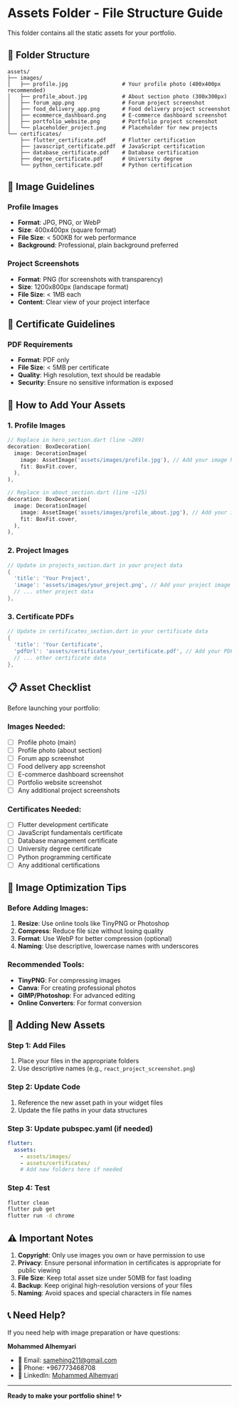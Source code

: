 # Assets Folder - File Structure Guide

This folder contains all the static assets for your portfolio.

## 📁 Folder Structure

```
assets/
├── images/
│   ├── profile.jpg                 # Your profile photo (400x400px recommended)
│   ├── profile_about.jpg           # About section photo (300x300px)
│   ├── forum_app.png               # Forum project screenshot
│   ├── food_delivery_app.png       # Food delivery project screenshot  
│   ├── ecommerce_dashboard.png     # E-commerce dashboard screenshot
│   ├── portfolio_website.png       # Portfolio project screenshot
│   └── placeholder_project.png     # Placeholder for new projects
└── certificates/
    ├── flutter_certificate.pdf     # Flutter certification
    ├── javascript_certificate.pdf  # JavaScript certification
    ├── database_certificate.pdf    # Database certification
    ├── degree_certificate.pdf      # University degree
    └── python_certificate.pdf      # Python certification
```

## 📸 Image Guidelines

### Profile Images
- **Format**: JPG, PNG, or WebP
- **Size**: 400x400px (square format)
- **File Size**: < 500KB for web performance
- **Background**: Professional, plain background preferred

### Project Screenshots
- **Format**: PNG (for screenshots with transparency)
- **Size**: 1200x800px (landscape format)
- **File Size**: < 1MB each
- **Content**: Clear view of your project interface

## 📄 Certificate Guidelines

### PDF Requirements
- **Format**: PDF only
- **File Size**: < 5MB per certificate
- **Quality**: High resolution, text should be readable
- **Security**: Ensure no sensitive information is exposed

## 🔄 How to Add Your Assets

### 1. Profile Images
```dart
// Replace in hero_section.dart (line ~289)
decoration: BoxDecoration(
  image: DecorationImage(
    image: AssetImage('assets/images/profile.jpg'), // Add your image here
    fit: BoxFit.cover,
  ),
),

// Replace in about_section.dart (line ~125)  
decoration: BoxDecoration(
  image: DecorationImage(
    image: AssetImage('assets/images/profile_about.jpg'), // Add your image here
    fit: BoxFit.cover,
  ),
),
```

### 2. Project Images
```dart
// Update in projects_section.dart in your project data
{
  'title': 'Your Project',
  'image': 'assets/images/your_project.png', // Add your project image
  // ... other project data
},
```

### 3. Certificate PDFs
```dart
// Update in certificates_section.dart in your certificate data
{
  'title': 'Your Certificate',
  'pdfUrl': 'assets/certificates/your_certificate.pdf', // Add your PDF
  // ... other certificate data
},
```

## 📋 Asset Checklist

Before launching your portfolio:

### Images Needed:
- [ ] Profile photo (main)
- [ ] Profile photo (about section) 
- [ ] Forum app screenshot
- [ ] Food delivery app screenshot
- [ ] E-commerce dashboard screenshot
- [ ] Portfolio website screenshot
- [ ] Any additional project screenshots

### Certificates Needed:
- [ ] Flutter development certificate
- [ ] JavaScript fundamentals certificate  
- [ ] Database management certificate
- [ ] University degree certificate
- [ ] Python programming certificate
- [ ] Any additional certifications

## 🎨 Image Optimization Tips

### Before Adding Images:
1. **Resize**: Use online tools like TinyPNG or Photoshop
2. **Compress**: Reduce file size without losing quality
3. **Format**: Use WebP for better compression (optional)
4. **Naming**: Use descriptive, lowercase names with underscores

### Recommended Tools:
- **TinyPNG**: For compressing images
- **Canva**: For creating professional photos
- **GIMP/Photoshop**: For advanced editing
- **Online Converters**: For format conversion

## 🔧 Adding New Assets

### Step 1: Add Files
1. Place your files in the appropriate folders
2. Use descriptive names (e.g., `react_project_screenshot.png`)

### Step 2: Update Code
1. Reference the new asset path in your widget files
2. Update the file paths in your data structures

### Step 3: Update pubspec.yaml (if needed)
```yaml
flutter:
  assets:
    - assets/images/
    - assets/certificates/
    # Add new folders here if needed
```

### Step 4: Test
```bash
flutter clean
flutter pub get
flutter run -d chrome
```

## ⚠️ Important Notes

1. **Copyright**: Only use images you own or have permission to use
2. **Privacy**: Ensure personal information in certificates is appropriate for public viewing
3. **File Size**: Keep total asset size under 50MB for fast loading
4. **Backup**: Keep original high-resolution versions of your files
5. **Naming**: Avoid spaces and special characters in file names

## 📞 Need Help?

If you need help with image preparation or have questions:

**Mohammed Alhemyari**
- 📧 Email: samehing211@gmail.com
- 📱 Phone: +967773468708
- 💼 LinkedIn: [Mohammed Alhemyari](https://www.linkedin.com/in/mohammed-alhemyari-bb0352248/)

---

**Ready to make your portfolio shine! ✨**